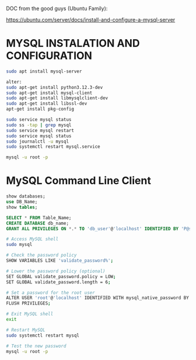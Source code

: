 DOC from the good guys (Ubuntu Family):

https://ubuntu.com/server/docs/install-and-configure-a-mysql-server

# MYSQL INSTALATION AND CONFIGURATION

```bash
sudo apt install mysql-server

alter:
sudo apt-get install python3.12.3-dev 
sudo apt-get install mysql-client
sudo apt-get install libmysqlclient-dev
sudo apt-get install libssl-dev
apt-get install pkg-config

sudo service mysql status
sudo ss -tap | grep mysql
sudo service mysql restart
sudo service mysql status
sudo journalctl -u mysql
sudo systemctl restart mysql.service

mysql -u root -p
```

# MySQL Command Line Client
```SQL
show databases;
use DB_Name;
show tables;

SELECT * FROM Table_Name;
CREATE DATABASE db_name;
GRANT ALL PRIVILEGES ON *.* TO 'db_user'@'localhost' IDENTIFIED BY 'P@s$w0rd123!';
``` 





```bash
# Access MySQL shell
sudo mysql

# Check the password policy
SHOW VARIABLES LIKE 'validate_password%';

# Lower the password policy (optional)
SET GLOBAL validate_password.policy = LOW;
SET GLOBAL validate_password.length = 6;

# Set a password for the root user
ALTER USER 'root'@'localhost' IDENTIFIED WITH mysql_native_password BY 'your_password';
FLUSH PRIVILEGES;

# Exit MySQL shell
exit

# Restart MySQL
sudo systemctl restart mysql

# Test the new password
mysql -u root -p
```
